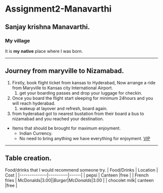 # Assignment2-Manavarthi
## Sanjay krishna Manavarthi.
### My village <br>
It is **my** **native** place where I was born.

---

## Journey from maryville to Nizamabad.
1. Firstly, book flight ticket from kansas to Hyderabad, Now arrange a ride from Maryville to Kansas    city International Airport.
    1. get your boarding passes and drop your luggage for checkin.
2. Once you board the flight start sleeping for minimum 24hours and you will reach hyderabad.
    1. wakeup at layover and refresh, board again.
3. from hyderabad got to nearest bustation from their board a bus to nizamabad and you reached your destination.

* Items that should be brought for maximum enjoyment.
    * Indian Currency.
    * No need to bring anything we have everything for enjoyment.
[VIP](Aboutme.md)

---

## Table creation.
Food/drinks that I would recommend someone try.
| Food/Drinks | Location | Cost |
|--------------|----------|------|
| pepsi        | Canteen  |free  |
| French fries | McDonalds|$3.00 |
| Burger       | McDonalds|$3.00 |
| chocolet milk| canteen  |free  |